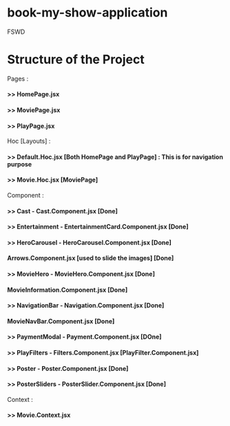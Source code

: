 # book-my-show-application

FSWD

# Structure of the Project

Pages :

#### >> HomePage.jsx

#### >> MoviePage.jsx

#### >> PlayPage.jsx

Hoc [Layouts] :

#### >> Default.Hoc.jsx [Both HomePage and PlayPage] : This is for navigation purpose

#### >> Movie.Hoc.jsx [MoviePage]

Component :

#### >> Cast - Cast.Component.jsx [Done]

#### >> Entertainment - EntertainmentCard.Component.jsx [Done]

#### >> HeroCarousel - HeroCarousel.Component.jsx [Done]

#### Arrows.Component.jsx [used to slide the images] [Done]

#### >> MovieHero - MovieHero.Component.jsx [Done]

#### MovieInformation.Component.jsx [Done]

#### >> NavigationBar - Navigation.Component.jsx [Done]

#### MovieNavBar.Component.jsx [Done]

#### >> PaymentModal - Payment.Component.jsx [DOne]

#### >> PlayFilters - Filters.Component.jsx [PlayFilter.Component.jsx]

#### >> Poster - Poster.Component.jsx [Done]

#### >> PosterSliders - PosterSlider.Component.jsx [Done]

Context :

#### >> Movie.Context.jsx
